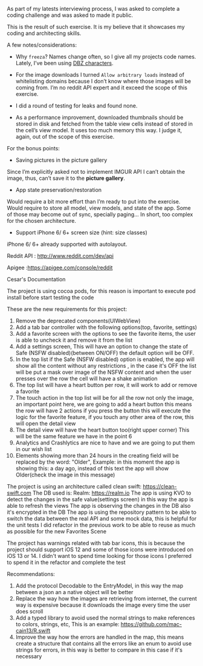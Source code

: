 As part of my latests interviewing process, I was asked to complete a coding challenge and was asked to made it public.

  

This is the result of such exercise. It is my believe that it showcases my coding and architecting skills.

  

A few notes/considerations:

- Why `freeza`? Names change often, so I give all my projects code names. Lately, I’ve been using [DBZ characters](https://en.wikipedia.org/wiki/Freeza).

- For the image downloads I turned `Allow arbitrary loads` instead of whitelisting domains because I don’t know where those images will be coming from. I’m no reddit API expert and it exceed the scope of this exercise.

- I did a round of testing for leaks and found none.

- As a performance improvement, downloaded thumbnails should be stored in disk and fetched from the table view cells instead of stored in the cell’s view model. It uses too much memory this way. I judge it, again, out of the scope of this exercise.

  

For the bonus points:

* Saving pictures in the picture gallery

Since I’m explicitly asked not to implement IMGUR API I can’t obtain the image, thus, can’t save it to the __picture gallery__.

  

* App state preservation/restoration

Would require a bit more effort than I’m ready to put into the exercise. Would require to store all model, view models, and state of the app. Some of those may become out of sync, specially paging… In short, too complex for the chosen architecture.

  

* Support iPhone 6/ 6+ screen size (hint: size classes)

iPhone 6/ 6+ already supported with autolayout.

  

  


  

Reddit API : http://www.reddit.com/dev/api

Apigee :https://apigee.com/console/reddit


Cesar's Documentation

The project is using cocoa pods, for this reason is important to execute pod install before start testing the code

These are the new requirements for this project:
1.  Remove the deprecated components(UIWebView)
2.  Add a tab bar controller with the following options(top, favorite, settings)
3.  Add a favorite screen with the options to see the favorite items, the user is able to uncheck it and remove it from the list
4.  Add a settings screen, This will have an option to change the state of Safe (NSFW disabled)(between ON/OFF) the default option will be OFF.
5.  In the top list if the Safe (NSFW disabled) option is enabled, the app will show all the content without any restrictions , in the case it's OFF the list will be put a mask over image of the NSFW content and when the user presses over the row the cell will have a shake animation
6.  The top list will have a heart button per row, it will work to add or remove a favorite
7.  The touch action in the top list will be for all the row not only the image, an important point here, we are going to add a heart button this means the row will have 2 actions if you press the button this will execute the logic for the favorite feature, if you touch any other area of the row, this will open the detail view
8.  The detail view will have the heart button too(right upper corner) This will be the same feature we have in the point 6
9.  Analytics and Crashlytics are nice to have and we are going to put them in our wish list
10.  Elements showing more than 24 hours in the creating field will be replaced by the word: "Older", Example: in this moment the app is showing this: a day ago, instead of this text the app will show Older(check the image in this message)

The project is using an architecture called clean swift:  https://clean-swift.com
The DB used is: Realm: https://realm.io
The app is using KVO to detect the changes in the safe value(settings screen) in this way the app is able to refresh the views
The app is observing the changes in the DB also it's encrypted in the DB
The app is using the repository pattern to be able to switch the data between the real API and some mock data, this is helpful for the unit tests
I did refactor in the previous work to be able to reuse as much as possible for the new Favorites Scene

The project has warnings related with tab bar icons, this is because the project should support iOS 12 and some of those icons were introduced on iOS 13 or 14. I didn't want to spend time looking for those icons I preferred to spend it in the refactor and complete the test

Recommendations:
1. Add the protocol Decodable to the EntryModel, in this way the map between a json an a native object will be better
2. Replace the way how the images are retrieving from internet, the current way is expensive because it downloads the image every time the user does scroll
3. Add a typed library to avoid used the normal strings to make references to colors, strings, etc, This is an example: https://github.com/mac-cain13/R.swift
4. Improve the way how the errors are handled in the map, this means create a structure that contains all the errors like an enum to avoid use strings for errors, in this way is better to compare in this case if it's necessary

